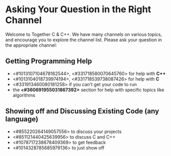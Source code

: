 # Asking Your Question in the Right Channel

Welcome to Together C & C++. We have many channels on various topics, and encourage you to explore the channel list.
Please ask your question in the appropriate channel:

## Getting Programming Help

- <#1013107104678162544>, <#331718580070645760> for help with **C++**
- <#1013104018739974194>, <#331718539738087426> for help with **C**
- <#331913460080181258> if you can't get your code to run
- the **<#360691955031867392>** section for help with specific topics like algorithms

## Showing off and Discussing Existing Code (any language)

- <#855220264149057556> to discuss your projects
- <#851121440425639956> to discuss C and C++
- <#1078717238678409369> to get feedback
- <#1014328785685979136> to just show off
